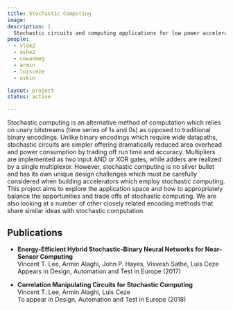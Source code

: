 ```yaml
---
title: Stochastic Computing
image:
description: |
  Stochastic circuits and computing applications for low power accelerator and sensor applications.
people:
  - vlee2
  - ashe2
  - cowanmeg
  - armin
  - luisceze
  - oskin

layout: project
status: active

---
```


Stochastic computing is an alternative method of computation which relies on unary bitstreams (time series of 1s and 0s) as opposed to traditional binary encodings.
Unlike binary encodings which require wide datapaths, stochastic circuits are simpler offering dramatically reduced area overhead and power consumption by trading off run time and accuracy.
Multipliers are implemented as two input AND or XOR gates, while adders are realized by a single multiplexor.
However, stochastic computing is no silver bullet and has its own unique design challenges which must be carefully considered when building accelerators which employ stochastic computing.
This project aims to explore the application space and how to appropriately balance the opportunities and trade offs of stochastic computing.
We are also looking at a number of other closely related encoding methods that share similar ideas with stochastic computation.

## Publications

- **Energy-Efficient Hybrid Stochastic-Binary Neural Networks for Near-Sensor Computing**<br/>
  Vincent T. Lee, Armin Alaghi, John P. Hayes, Visvesh Sathe, Luis Ceze<br/>
  Appears in Design, Automation and Test in Europe (2017)

- **Correlation Manipulating Circuits for Stochastic Computing**<br/>
  Vincent T. Lee, Armin Alaghi, Luis Ceze<br/>
  To appear in Design, Automation and Test in Europe (2018)
